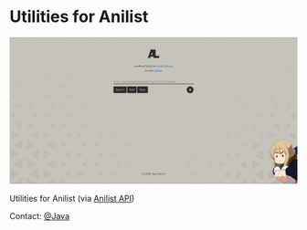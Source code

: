 # Utilities for Anilist

![website screenshot](assets\screenshot.jpg)

Utilities for Anilist (via [Anilist API](https://github.com/AniList/ApiV2-GraphQL-Docs))

Contact: [@Java](https://anilist.co/user/5641461)
